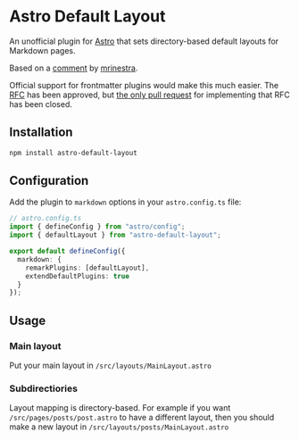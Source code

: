 # Astro Default Layout

An unofficial plugin for [Astro](https://astro.build) that sets directory-based default layouts for Markdown pages.

Based on a [comment](https://github.com/withastro/astro/issues/397#issuecomment-1264718819) by [mrinestra](https://github.com/mrienstra).

Official support for frontmatter plugins would make this much easier. The [RFC](https://github.com/withastro/rfcs/blob/main/proposals/0022-frontmatter-plugins.md) has been approved, but [the only pull request](https://github.com/withastro/astro/pull/3411) for implementing that RFC has been closed.

## Installation

```bash
npm install astro-default-layout
```

## Configuration

Add the plugin to `markdown` options in your `astro.config.ts` file:

```ts
// astro.config.ts
import { defineConfig } from "astro/config";
import { defaultLayout } from "astro-default-layout";

export default defineConfig({
  markdown: {
    remarkPlugins: [defaultLayout],
    extendDefaultPlugins: true
  }
});
```

## Usage

### Main layout

Put your main layout in `/src/layouts/MainLayout.astro`

### Subdirectiories

Layout mapping is directory-based. For example if you want `/src/pages/posts/post.astro` to have a different layout, then you should make a new layout in `/src/layouts/posts/MainLayout.astro`
